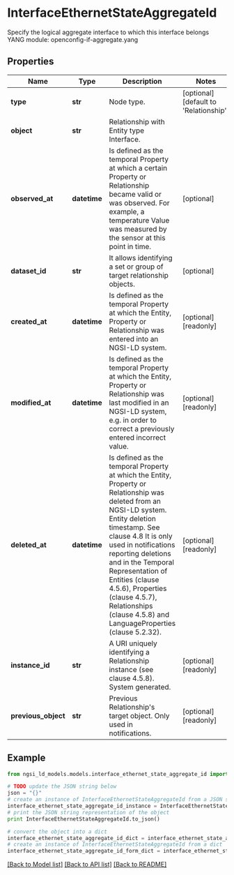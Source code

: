 # InterfaceEthernetStateAggregateId

Specify the logical aggregate interface to which this interface belongs  YANG module: openconfig-if-aggregate.yang 

## Properties

Name | Type | Description | Notes
------------ | ------------- | ------------- | -------------
**type** | **str** | Node type.  | [optional] [default to 'Relationship']
**object** | **str** | Relationship with Entity type Interface. | 
**observed_at** | **datetime** | Is defined as the temporal Property at which a certain Property or Relationship became valid or was observed. For example, a temperature Value was measured by the sensor at this point in time.  | [optional] 
**dataset_id** | **str** | It allows identifying a set or group of target relationship objects.  | [optional] 
**created_at** | **datetime** | Is defined as the temporal Property at which the Entity, Property or Relationship was entered into an NGSI-LD system.  | [optional] [readonly] 
**modified_at** | **datetime** | Is defined as the temporal Property at which the Entity, Property or Relationship was last modified in an NGSI-LD system, e.g. in order to correct a previously entered incorrect value.  | [optional] [readonly] 
**deleted_at** | **datetime** | Is defined as the temporal Property at which the Entity, Property or Relationship was deleted from an NGSI-LD system.  Entity deletion timestamp. See clause 4.8 It is only used in notifications reporting deletions and in the Temporal Representation of Entities (clause 4.5.6), Properties (clause 4.5.7), Relationships (clause 4.5.8) and LanguageProperties (clause 5.2.32).  | [optional] [readonly] 
**instance_id** | **str** | A URI uniquely identifying a Relationship instance (see clause 4.5.8). System generated.  | [optional] [readonly] 
**previous_object** | **str** | Previous Relationship&#39;s target object. Only used in notifications.  | [optional] [readonly] 

## Example

```python
from ngsi_ld_models.models.interface_ethernet_state_aggregate_id import InterfaceEthernetStateAggregateId

# TODO update the JSON string below
json = "{}"
# create an instance of InterfaceEthernetStateAggregateId from a JSON string
interface_ethernet_state_aggregate_id_instance = InterfaceEthernetStateAggregateId.from_json(json)
# print the JSON string representation of the object
print InterfaceEthernetStateAggregateId.to_json()

# convert the object into a dict
interface_ethernet_state_aggregate_id_dict = interface_ethernet_state_aggregate_id_instance.to_dict()
# create an instance of InterfaceEthernetStateAggregateId from a dict
interface_ethernet_state_aggregate_id_form_dict = interface_ethernet_state_aggregate_id.from_dict(interface_ethernet_state_aggregate_id_dict)
```
[[Back to Model list]](../README.md#documentation-for-models) [[Back to API list]](../README.md#documentation-for-api-endpoints) [[Back to README]](../README.md)


